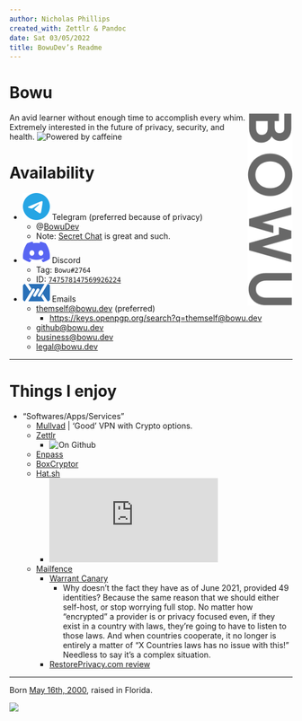 ```yaml
---
author: Nicholas Phillips
created_with: Zettlr & Pandoc
date: Sat 03/05/2022
title: BowuDev’s Readme
---
```


# Bowu

<img src="./assets/5fb00b39c15d8e892271417d8a55243a.png" align="right" alt="Bowu" width="80">

An avid learner without enough time to accomplish every whim. Extremely
interested in the future of privacy, security, and health. ![Powered by
caffeine](https://forthebadge.com/images/badges/powered-by-coffee.svg "Powered by caffeine")

# Availability

-   ![](./assets/simpleicons.org/Telegram.svg) Telegram (preferred
    because of privacy)
    -   @[BowuDev](https://t.me/BowuDev)
    -   Note: [Secret Chat](https://telegram.org/faq#secret-chats) is
        great and such.
-   ![](./assets/simpleicons.org/Discord.svg) Discord
    -   Tag: `Bowu#2764`
    -   ID:
        [`747578147569926224`](https://discord.id/?prefill=747578147569926224)
-   ![](./assets/mailfence.com/logo-white.svg) Emails
    -   <themself@bowu.dev> (preferred)
        -   <https://keys.openpgp.org/search?q=themself@bowu.dev>
    -   <github@bowu.dev>
    -   <business@bowu.dev>
    -   <legal@bowu.dev>

------------------------------------------------------------------------

# Things I enjoy

-   “Softwares/Apps/Services”
    -   [Mullvad](https://mullvad.net/) \| ‘Good’ VPN with Crypto
        options.
    -   [Zettlr](https://github.com/Zettlr/Zettlr)
        -   ![On
            Github](https://img.shields.io/github/license/Zettlr/Zettlr?label=On%20Github&logo=github&style=flat-square "fig:")
    -   [Enpass](https://www.enpass.io/)
    -   [BoxCryptor](https://www.boxcryptor.com/)
    -   [Hat.sh](https://github.com/Zettlr/Zettlr)
        -   ![On
            Github](https://img.shields.io/github/license/sh-dv/hat.sh?label=On%20Github&logo=github&style=flat-square "fig:")
    -   [Mailfence](https://mailfence.com/en/private-email.jsp)
        -   [Warrant
            Canary](https://blog.mailfence.com/transparency-report-and-warrant-canary/)
            -   Why doesn’t the fact they have as of June 2021, provided
                49 identities? Because the same reason that we should
                either self-host, or stop worrying full stop. No matter
                how “encrypted” a provider is or privacy focused even,
                if they exist in a country with laws, they’re going to
                have to listen to those laws. And when countries
                cooperate, it no longer is entirely a matter of “X
                Countries laws has no issue with this!” Needless to say
                it’s a complex situation.
        -   [RestorePrivacy.com
            review](https://restoreprivacy.com/email/reviews/mailfence/)

------------------------------------------------------------------------

Born [May 16th,
2000](https://www.thecalculatorsite.com/age?birthdate=20010516&birthtime=1200),
raised in Florida.

![](https://img.shields.io/github/last-commit/bowudev/bowudev?style=for-the-badge)
